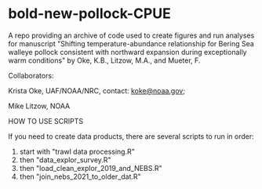 # bold-new-pollock-CPUE

A repo providing an archive of code used to create figures and run analyses for manuscript "Shifting temperature-abundance relationship for Bering Sea walleye pollock consistent with northward expansion during exceptionally warm conditions" by Oke, K.B., Litzow, M.A., and Mueter, F.

Collaborators:

Krista Oke, UAF/NOAA/NRC, contact: koke@noaa.gov;

Mike Litzow, NOAA


HOW TO USE SCRIPTS

If you need to create data products, there are several scripts to run in order:
1) start with "trawl data processing.R"
2) then "data_explor_survey.R"
3) then "load_clean_explor_2019_and_NEBS.R"
4) then "join_nebs_2021_to_older_dat.R"





